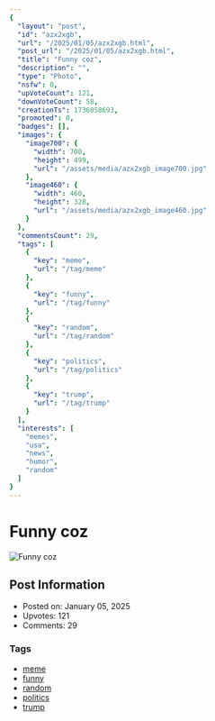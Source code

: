 ```yaml
---
{
  "layout": "post",
  "id": "azx2xgb",
  "url": "/2025/01/05/azx2xgb.html",
  "post_url": "/2025/01/05/azx2xgb.html",
  "title": "Funny coz",
  "description": "",
  "type": "Photo",
  "nsfw": 0,
  "upVoteCount": 121,
  "downVoteCount": 58,
  "creationTs": 1736058693,
  "promoted": 0,
  "badges": [],
  "images": {
    "image700": {
      "width": 700,
      "height": 499,
      "url": "/assets/media/azx2xgb_image700.jpg"
    },
    "image460": {
      "width": 460,
      "height": 328,
      "url": "/assets/media/azx2xgb_image460.jpg"
    }
  },
  "commentsCount": 29,
  "tags": [
    {
      "key": "meme",
      "url": "/tag/meme"
    },
    {
      "key": "funny",
      "url": "/tag/funny"
    },
    {
      "key": "random",
      "url": "/tag/random"
    },
    {
      "key": "politics",
      "url": "/tag/politics"
    },
    {
      "key": "trump",
      "url": "/tag/trump"
    }
  ],
  "interests": [
    "memes",
    "usa",
    "news",
    "humor",
    "random"
  ]
}
---
```


# Funny coz

![Funny coz](/assets/media/azx2xgb_image700.jpg)

## Post Information

- Posted on: January 05, 2025
- Upvotes: 121
- Comments: 29

### Tags

- [meme](/tag/meme)
- [funny](/tag/funny)
- [random](/tag/random)
- [politics](/tag/politics)
- [trump](/tag/trump)
